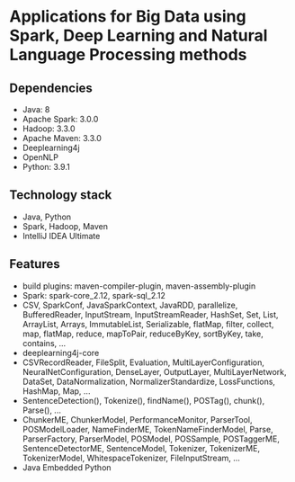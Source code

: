 # Applications for Big Data using Spark, Deep Learning and Natural Language Processing methods

## Dependencies
* Java: 8
* Apache Spark: 3.0.0 
* Hadoop: 3.3.0
* Apache Maven: 3.3.0
* Deeplearning4j
* OpenNLP
* Python: 3.9.1

## Technology stack
* Java, Python
* Spark, Hadoop, Maven
* IntelliJ IDEA Ultimate

## Features
* build plugins: maven-compiler-plugin, maven-assembly-plugin
* Spark: spark-core_2.12, spark-sql_2.12
* CSV, SparkConf, JavaSparkContext, JavaRDD, parallelize, BufferedReader, InputStream, InputStreamReader, HashSet, Set, List, ArrayList, Arrays, ImmutableList, Serializable, flatMap, filter, collect, map, flatMap, reduce, mapToPair, reduceByKey, sortByKey, take, contains, ...
* deeplearning4j-core
* CSVRecordReader, FileSplit, Evaluation, MultiLayerConfiguration, NeuralNetConfiguration, DenseLayer, OutputLayer, MultiLayerNetwork, DataSet, DataNormalization, NormalizerStandardize, LossFunctions, HashMap, Map, ...
* SentenceDetection(), Tokenize(), findName(), POSTag(), chunk(), Parse(), ...
* ChunkerME, ChunkerModel, PerformanceMonitor, ParserTool, POSModelLoader, NameFinderME, TokenNameFinderModel, Parse, ParserFactory, ParserModel, POSModel, POSSample, POSTaggerME, SentenceDetectorME, SentenceModel, Tokenizer, TokenizerME, TokenizerModel, WhitespaceTokenizer, FileInputStream, ...
* Java Embedded Python

